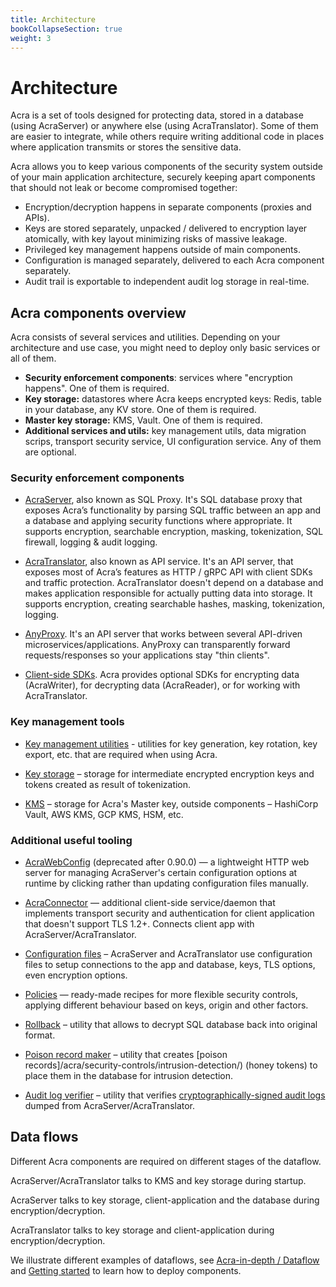 ```yaml
---
title: Architecture
bookCollapseSection: true
weight: 3
---
```


# Architecture

Acra is a set of tools designed for protecting data, stored in a database (using AcraServer) or anywhere else (using AcraTranslator).
Some of them are easier to integrate, while others require writing additional code in places where application transmits or stores the sensitive data.


Acra allows you to keep various components of the security system outside of your main application architecture, securely keeping apart components that should not leak or become compromised together:

* Encryption/decryption happens in separate components (proxies and APIs).
* Keys are stored separately, unpacked / delivered to encryption layer atomically, with key layout minimizing risks of massive leakage. 
* Privileged key management happens outside of main components. 
* Configuration is managed separately, delivered to each Acra component separately. 
* Audit trail is exportable to independent audit log storage in real-time. 


## Acra components overview

Acra consists of several services and utilities. Depending on your architecture and use case, you might need to deploy only basic services or all of them.

* **Security enforcement components**: services where "encryption happens". One of them is required.
* **Key storage:** datastores where Acra keeps encrypted keys: Redis, table in your database, any KV store. One of them is required.
* **Master key storage:** KMS, Vault. One of them is required.
* **Additional services and utils:** key management utils, data migration scrips, transport security service, UI configuration service. Any of them are optional.

### Security enforcement components

* [AcraServer](/acra/acra-in-depth/architecture/acraserver/), also known as SQL Proxy. It's SQL database proxy that exposes Acra’s functionality by parsing SQL traffic between an app and a database and applying security functions where appropriate. It supports encryption, searchable encryption, masking, tokenization, SQL firewall, logging & audit logging.

* [AcraTranslator](/acra/acra-in-depth/architecture/acratranslator/), also known as API service. It's an API server, that exposes most of Acra’s features as HTTP / gRPC API with client SDKs and traffic protection. AcraTranslator doesn't depend on a database and makes application responsible for actually putting data into storage. It supports encryption, creating searchable hashes, masking, tokenization, logging.

* [AnyProxy](/acra/acra-in-depth/architecture/anyproxy/). It's an API server that works between several API-driven microservices/applications. AnyProxy can transparently forward requests/responses so your applications stay "thin clients".

* [Client-side SDKs](/acra/acra-in-depth/architecture/sdks/). Acra provides optional SDKs for encrypting data (AcraWriter), for decrypting data (AcraReader), or for working with AcraTranslator.


### Key management tools

* [Key management utilities](/acra/security-controls/key-management/) - utilities for key generation, key rotation, key export, etc. that are required when using Acra.

* [Key storage](/acra/acra-in-depth/architecture/key-storage-and-kms/) – storage for intermediate encrypted encryption keys and tokens created as result of tokenization.

* [KMS](/acra/acra-in-depth/architecture/key-storage-and-kms/) – storage for Acra's Master key, outside components – HashiCorp Vault, AWS KMS, GCP KMS, HSM, etc.



### Additional useful tooling

* [AcraWebConfig](/acra/configuring-maintaining/general-configuration/acra-webconfig/) (deprecated after 0.90.0) — a lightweight HTTP web server for managing AcraServer's certain configuration options at runtime by clicking rather than updating configuration files manually.

* [AcraConnector](/acra/security-controls/transport-security/acra-connector) — additional client-side service/daemon that implements transport security and authentication for client application that doesn't support TLS 1.2+. Connects client app with AcraServer/AcraTranslator.

* [Configuration files](/acra/configuring-maintaining/general-configuration/) – AcraServer and AcraTranslator use configuration files to setup connections to the app and database, keys, TLS options, even encryption options.

* [Policies](/acra/configuring-maintaining/policies-enterprise/) — ready-made recipes for more flexible security controls, applying different behaviour based on keys, origin and other factors.

* [Rollback](/acra/configuring-maintaining/general-configuration/acra-rollback/) – utility that allows to decrypt SQL database back into original format.

* [Poison record maker](/acra/configuring-maintaining/general-configuration/acra-poisonrecordmaker/) – utility that creates [poison records]/acra/security-controls/intrusion-detection/) (honey tokens) to place them in the database for intrusion detection.

* [Audit log verifier](/acra/configuring-maintaining/general-configuration/acra-log-verifier/) – utility that verifies [cryptographically-signed audit logs](/acra/security-controls/security-logging-and-events/audit-logging/) dumped from AcraServer/AcraTranslator.


## Data flows

Different Acra components are required on different stages of the dataflow.

AcraServer/AcraTranslator talks to KMS and key storage during startup.

AcraServer talks to key storage, client-application and the database during encryption/decryption.

AcraTranslator talks to key storage and client-application during encryption/decryption.

We illustrate different examples of dataflows, see [Acra-in-depth / Dataflow](/acra/acra-in-depth/data-flow/) and [Getting started](/acra/getting-started/) to learn how to deploy components.
